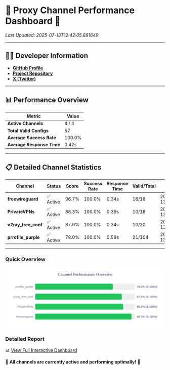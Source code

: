 # 🌟 Proxy Channel Performance Dashboard 🌟

_Last Updated: 2025-07-13T12:42:05.881649_

---

## 👩‍💻 Developer Information

- **[GitHub Profile](https://github.com/4n0nymou3)**  
- **[Project Repository](https://github.com/4n0nymou3/multi-proxy-config-fetcher)**  
- **[X (Twitter)](https://x.com/4n0nymou3)**  

---

## 📊 Performance Overview

| Metric                | Value       |
|-----------------------|-------------|
| **Active Channels**   | 4 / 4       |
| **Total Valid Configs** | 57          |
| **Average Success Rate** | 100.0%      |
| **Average Response Time** | 0.42s       |

---

## 📋 Detailed Channel Statistics

| Channel          | Status     | Score  | Success Rate | Response Time | Valid/Total | Last Success               |
|------------------|------------|--------|--------------|---------------|-------------|----------------------------|
| **freewireguard**  | ✅ Active  | 96.7%  | 100.0% | 0.34s         | 16/18       | 2025-07-13T12:42:05.879878 |
| **PrivateVPNs**  | ✅ Active  | 88.3%  | 100.0% | 0.39s         | 10/18       | 2025-07-13T12:42:05.506166 |
| **v2ray_free_conf**  | ✅ Active  | 87.0%  | 100.0% | 0.34s         | 10/20       | 2025-07-13T12:42:05.084778 |
| **prrofile_purple**  | ✅ Active  | 78.0%  | 100.0% | 0.59s         | 21/104       | 2025-07-13T12:42:04.679448 |

---

### Quick Overview
<div align="center">
  <a href="https://raw.githubusercontent.com/nullluser/NullRepo/refs/heads/main/assets/channel_stats_chart.svg">
    <img src="https://raw.githubusercontent.com/nullluser/NullRepo/refs/heads/main/assets/channel_stats_chart.svg" alt="Source Performance Statistics" width="800">
  </a>
</div>

### Detailed Report
📊 [View Full Interactive Dashboard](https://htmlpreview.github.io/?https://github.com/nullluser/NullRepo/blob/main/assets/performance_report.html)

🎉 **All channels are currently active and performing optimally!** 🎉
